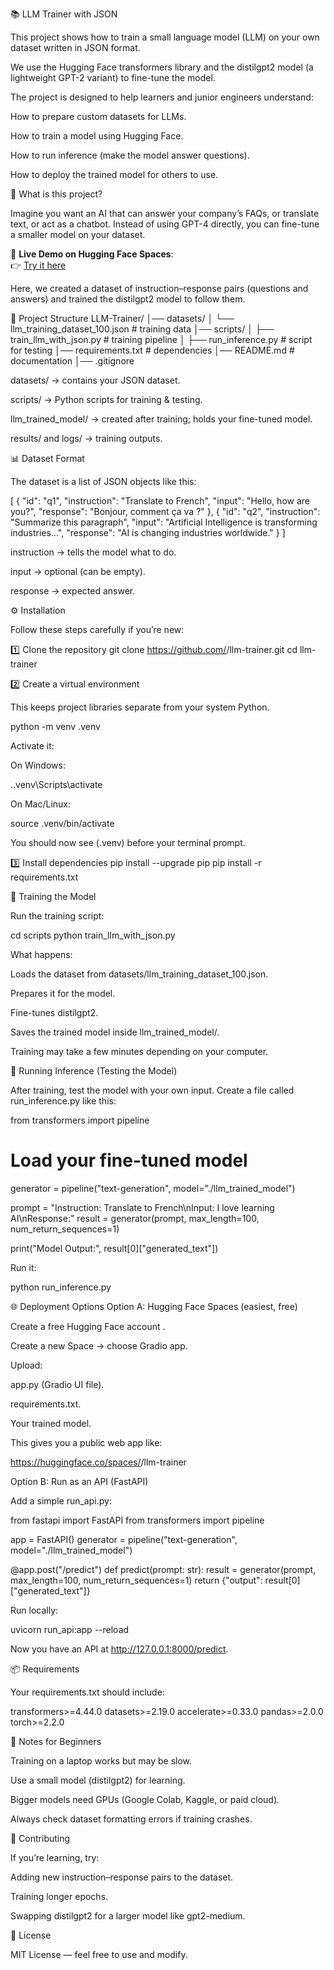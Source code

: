 📚 LLM Trainer with JSON 

This project shows how to train a small language model (LLM) on your own dataset written in JSON format.

We use the Hugging Face transformers library and the distilgpt2 model (a lightweight GPT-2 variant) to fine-tune the model.

The project is designed to help learners and junior engineers understand:

How to prepare custom datasets for LLMs.

How to train a model using Hugging Face.

How to run inference (make the model answer questions).

How to deploy the trained model for others to use.

🧠 What is this project?

Imagine you want an AI that can answer your company’s FAQs, or translate text, or act as a chatbot.
Instead of using GPT-4 directly, you can fine-tune a smaller model on your dataset.

🚀 **Live Demo on Hugging Face Spaces**:  
👉 [Try it here](https://huggingface.co/spaces/philemon-victor/llm-trainer-demo)  


Here, we created a dataset of instruction–response pairs (questions and answers) and trained the distilgpt2 model to follow them.

📂 Project Structure
LLM-Trainer/
│── datasets/
│   └── llm_training_dataset_100.json   # training data
│── scripts/
│   ├── train_llm_with_json.py          # training pipeline
│   ├── run_inference.py                # script for testing
│── requirements.txt                    # dependencies
│── README.md                           # documentation
│── .gitignore


datasets/ → contains your JSON dataset.

scripts/ → Python scripts for training & testing.

llm_trained_model/ → created after training; holds your fine-tuned model.

results/ and logs/ → training outputs.

📊 Dataset Format

The dataset is a list of JSON objects like this:

[
  {
    "id": "q1",
    "instruction": "Translate to French",
    "input": "Hello, how are you?",
    "response": "Bonjour, comment ça va ?"
  },
  {
    "id": "q2",
    "instruction": "Summarize this paragraph",
    "input": "Artificial Intelligence is transforming industries...",
    "response": "AI is changing industries worldwide."
  }
]


instruction → tells the model what to do.

input → optional (can be empty).

response → expected answer.

⚙️ Installation

Follow these steps carefully if you’re new:

1️⃣ Clone the repository
git clone https://github.com/<your-username>/llm-trainer.git
cd llm-trainer

2️⃣ Create a virtual environment

This keeps project libraries separate from your system Python.

python -m venv .venv


Activate it:

On Windows:

.\.venv\Scripts\activate


On Mac/Linux:

source .venv/bin/activate


You should now see (.venv) before your terminal prompt.

3️⃣ Install dependencies
pip install --upgrade pip
pip install -r requirements.txt

🚀 Training the Model

Run the training script:

cd scripts
python train_llm_with_json.py


What happens:

Loads the dataset from datasets/llm_training_dataset_100.json.

Prepares it for the model.

Fine-tunes distilgpt2.

Saves the trained model inside llm_trained_model/.

Training may take a few minutes depending on your computer.

🧪 Running Inference (Testing the Model)

After training, test the model with your own input.
Create a file called run_inference.py like this:

from transformers import pipeline

# Load your fine-tuned model
generator = pipeline("text-generation", model="./llm_trained_model")

prompt = "Instruction: Translate to French\nInput: I love learning AI\nResponse:"
result = generator(prompt, max_length=100, num_return_sequences=1)

print("Model Output:", result[0]["generated_text"])


Run it:

python run_inference.py

🌐 Deployment Options
Option A: Hugging Face Spaces (easiest, free)

Create a free Hugging Face account
.

Create a new Space → choose Gradio app.

Upload:

app.py (Gradio UI file).

requirements.txt.

Your trained model.

This gives you a public web app like:

https://huggingface.co/spaces/<username>/llm-trainer

Option B: Run as an API (FastAPI)

Add a simple run_api.py:

from fastapi import FastAPI
from transformers import pipeline

app = FastAPI()
generator = pipeline("text-generation", model="./llm_trained_model")

@app.post("/predict")
def predict(prompt: str):
    result = generator(prompt, max_length=100, num_return_sequences=1)
    return {"output": result[0]["generated_text"]}


Run locally:

uvicorn run_api:app --reload


Now you have an API at http://127.0.0.1:8000/predict.

📦 Requirements

Your requirements.txt should include:

transformers>=4.44.0
datasets>=2.19.0
accelerate>=0.33.0
pandas>=2.0.0
torch>=2.2.0

📝 Notes for Beginners

Training on a laptop works but may be slow.

Use a small model (distilgpt2) for learning.

Bigger models need GPUs (Google Colab, Kaggle, or paid cloud).

Always check dataset formatting errors if training crashes.

🤝 Contributing

If you’re learning, try:

Adding new instruction–response pairs to the dataset.

Training longer epochs.

Swapping distilgpt2 for a larger model like gpt2-medium.

📜 License

MIT License — feel free to use and modify.
